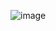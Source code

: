 ![image](https://github.com/shotikoKlibadze/Portfolio/assets/85555736/f1d1eca8-85c4-4f93-b2d5-e56cf80d77de)
